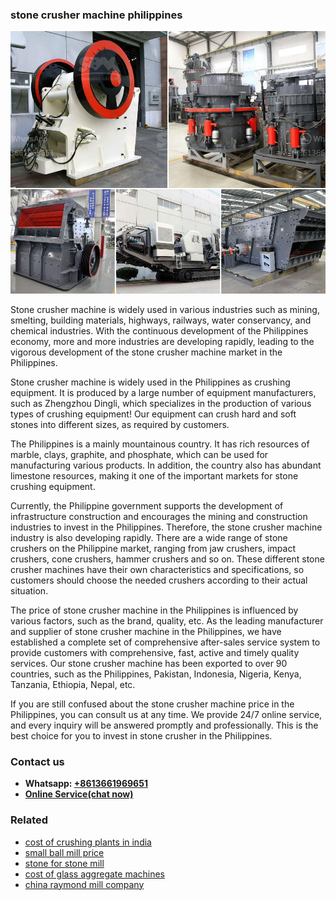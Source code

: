 <h3>stone crusher machine philippines</h3><img src='1706754236.jpg' alt=''><p>Stone crusher machine is widely used in various industries such as mining, smelting, building materials, highways, railways, water conservancy, and chemical industries. With the continuous development of the Philippines economy, more and more industries are developing rapidly, leading to the vigorous development of the stone crusher machine market in the Philippines.</p><p>Stone crusher machine is widely used in the Philippines as crushing equipment. It is produced by a large number of equipment manufacturers, such as Zhengzhou Dingli, which specializes in the production of various types of crushing equipment! Our equipment can crush hard and soft stones into different sizes, as required by customers.</p><p>The Philippines is a mainly mountainous country. It has rich resources of marble, clays, graphite, and phosphate, which can be used for manufacturing various products. In addition, the country also has abundant limestone resources, making it one of the important markets for stone crushing equipment.</p><p>Currently, the Philippine government supports the development of infrastructure construction and encourages the mining and construction industries to invest in the Philippines. Therefore, the stone crusher machine industry is also developing rapidly. There are a wide range of stone crushers on the Philippine market, ranging from jaw crushers, impact crushers, cone crushers, hammer crushers and so on. These different stone crusher machines have their own characteristics and specifications, so customers should choose the needed crushers according to their actual situation.</p><p>The price of stone crusher machine in the Philippines is influenced by various factors, such as the brand, quality, etc. As the leading manufacturer and supplier of stone crusher machine in the Philippines, we have established a complete set of comprehensive after-sales service system to provide customers with comprehensive, fast, active and timely quality services. Our stone crusher machine has been exported to over 90 countries, such as the Philippines, Pakistan, Indonesia, Nigeria, Kenya, Tanzania, Ethiopia, Nepal, etc.</p><p>If you are still confused about the stone crusher machine price in the Philippines, you can consult us at any time. We provide 24/7 online service, and every inquiry will be answered promptly and professionally. This is the best choice for you to invest in stone crusher in the Philippines.</p><h3>Contact us</h3><ul><li><strong>Whatsapp:&nbsp;<a href="https://wa.me/8613661969651">+8613661969651</a></strong></li><li><a href="https://swt.shibang-china.com/?git&amp;zhl&amp;stone crusher machine philippines"><strong>Online Service(chat now)</strong></a></li></ul><h3>Related</h3><ul><li><a href='cost of crushing plants in india.md'>cost of crushing plants in india</a></li><li><a href='small ball mill price.md'>small ball mill price</a></li><li><a href='stone for stone mill.md'>stone for stone mill</a></li><li><a href='cost of glass aggregate machines.md'>cost of glass aggregate machines</a></li><li><a href='china raymond mill company.md'>china raymond mill company</a></li></ul>
